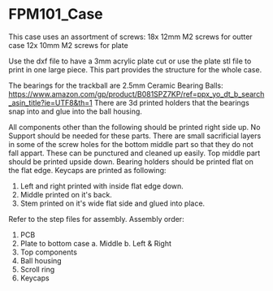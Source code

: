 # FPM101_Case

This case uses an assortment of screws:
  18x 12mm M2 screws for outter case
  12x 10mm M2 screws for plate

Use the dxf file to have a 3mm acrylic plate cut or use the plate stl file to print in one large piece. This part provides the structure for the whole case.

The bearings for the trackball are 2.5mm Ceramic Bearing Balls: https://www.amazon.com/gp/product/B081SPZ7KP/ref=ppx_yo_dt_b_search_asin_title?ie=UTF8&th=1
There are 3d printed holders that the bearings snap into and glue into the ball housing.

All components other than the following should be printed right side up. No Support should be needed for these parts. There are small sacrificial layers in some of the screw holes for the bottom middle part so that they do not fall appart. These can be punctured and cleaned up easily. 
Top middle part should be printed upside down. Bearing holders should be printed flat on the flat edge.
Keycaps are printed as following:
  1. Left and right printed with inside flat edge down.
  2. Middle printed on it's back.
  3. Stem printed on it's wide flat side and glued into place.

Refer to the step files for assembly.
Assembly order:
  1. PCB
  2. Plate to bottom case
       a. Middle
       b. Left & Right
  3. Top components
  4. Ball housing
  5. Scroll ring
  6. Keycaps
